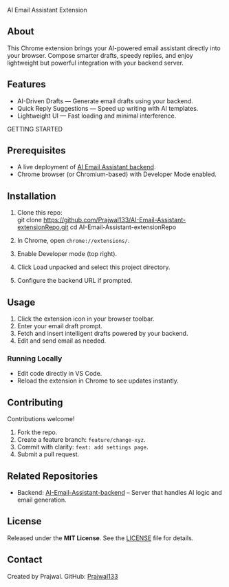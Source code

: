 AI Email Assistant Extension

##  About
This Chrome extension brings your AI-powered email assistant directly into your browser.
Compose smarter drafts, speedy replies, and enjoy lightweight but powerful integration with your backend server.

##  Features
- AI-Driven Drafts — Generate email drafts using your backend.
- Quick Reply Suggestions — Speed up writing with AI templates.
- Lightweight UI — Fast loading and minimal interference.

GETTING STARTED 

## Prerequisites
- A live deployment of  [AI Email Assistant backend](https://github.com/Prajwal133/AI-Email-Assistant-backend).
- Chrome browser (or Chromium-based) with Developer Mode enabled.

## Installation
1. Clone this repo:   
   git clone https://github.com/Prajwal133/AI-Email-Assistant-extensionRepo.git
   cd AI-Email-Assistant-extensionRepo

2. In Chrome, open `chrome://extensions/`.
3. Enable Developer mode (top right).
4. Click Load unpacked and select this project directory.
5. Configure the backend URL if prompted.


## Usage
1. Click the extension icon in your browser toolbar.
2. Enter your email draft prompt.
3. Fetch and insert intelligent drafts powered by your backend.
4. Edit and send email as needed.


### Running Locally

* Edit code directly in VS Code.
* Reload the extension in Chrome to see updates instantly.

## Contributing

Contributions welcome!

1. Fork the repo.
2. Create a feature branch: `feature/change-xyz`.
3. Commit with clarity: `feat: add settings page`.
4. Submit a pull request.

## Related Repositories

* Backend: [AI-Email-Assistant-backend](https://github.com/Prajwal133/AI-Email-Assistant-backend) – Server that handles AI logic and email generation.


## License

Released under the **MIT License**. See the [LICENSE](LICENSE) file for details.


## Contact

Created by Prajwal.
GitHub: [Prajwal133](https://github.com/Prajwal133)

